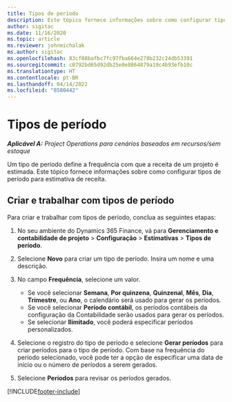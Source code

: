 ```yaml
---
title: Tipos de período
description: Este tópico fornece informações sobre como configurar tipos de período para estimativa de receita.
author: sigitac
ms.date: 11/16/2020
ms.topic: article
ms.reviewer: johnmichalak
ms.author: sigitac
ms.openlocfilehash: 83cf88bafbc7fc97fba664e278b232c24db53391
ms.sourcegitcommit: c0792bd65d92db25e0e8864879a19c4b93efb10c
ms.translationtype: HT
ms.contentlocale: pt-BR
ms.lasthandoff: 04/14/2022
ms.locfileid: "8580442"
---
```

# <a name="period-types"></a>Tipos de período

_**Aplicável A:** Project Operations para cenários baseados em recursos/sem estoque_

Um tipo de período define a frequência com que a receita de um projeto é estimada. Este tópico fornece informações sobre como configurar tipos de período para estimativa de receita. 

## <a name="create-and-work-with-period-types"></a>Criar e trabalhar com tipos de período
Para criar e trabalhar com tipos de período, conclua as seguintes etapas:

1. No seu ambiente do Dynamics 365 Finance, vá para **Gerenciamento e contabilidade de projeto** > **Configuração** > **Estimativas** > **Tipos de período**.
2. Selecione **Novo** para criar um tipo de período. Insira um nome e uma descrição.
3. No campo **Frequência**, selecione um valor.

    - Se você selecionar **Semana**, **Por quinzena**, **Quinzenal**, **Mês**, **Dia**, **Trimestre**, ou **Ano**, o calendário será usado para gerar os períodos. 
    - Se você selecionar **Período contábil**, os períodos contábeis da configuração da Contabilidade serão usados para gerar os períodos.
    - Se selecionar **Ilimitado**, você poderá especificar períodos personalizados.
4. Selecione o registro do tipo de período e selecione **Gerar períodos** para criar períodos para o tipo de período. Com base na frequência do período selecionado, você pode ter a opção de especificar uma data de início ou o número de períodos a serem gerados.
5. Selecione **Períodos** para revisar os períodos gerados.



[!INCLUDE[footer-include](../includes/footer-banner.md)]